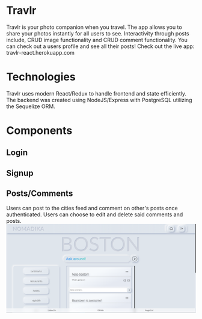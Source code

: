 # Travlr
   Travlr is your photo companion when you travel. The app allows you to share your photos instantly for all users to see. Interactivity through posts include, CRUD image functionality and CRUD comment functionality. You can check out a users profile and see all their posts! Check out the live app: travlr-react.herokuapp.com
   
# Technologies 
   Travlr uses modern React/Redux to handle frontend and state efficiently. The backend was created using NodeJS/Express with PostgreSQL utilizing the Sequelize ORM.

# Components 
## Login
## Signup
 
## Posts/Comments
   Users can post to the cities feed and comment on other's posts once authenticated.
   Users can choose to edit and delete said comments and posts.
 ![image](https://github.com/David7Mejia/Nomadika/blob/master/Location.PNG)
 
